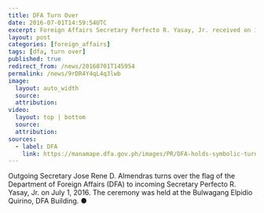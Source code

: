 ```yaml
---
title: DFA Turn Over
date: 2016-07-01T14:59:54UTC
excerpt: Foreign Affairs Secretary Perfecto R. Yasay, Jr. received on 1 July 2016 from outgoing Secretary Jose Rene D. Almendras the flag of the Department of Foreign Affairs in a symbolic turn-over ceremony.
layout: post
categories: [foreign_affairs]
tags: [dfa, turn over]
published: true
redirect_from: /news/20160701T145954
permalink: /news/9rDR4Y4qL4q3lwb
image:
  layout: auto_width
  source: 
  attribution: 
video:
  layout: top | bottom
  source: 
  attribution:
sources:
  - label: DFA
    link: https://manamape.dfa.gov.ph/images/PR/DFA-holds-symbolic-turnover-ceremony.pdf
---
```


Outgoing Secretary Jose Rene D. Almendras turns over the flag of the Department of Foreign Affairs (DFA) to incoming Secretary Perfecto R. Yasay, Jr. on July 1, 2016.
The ceremony was held at the Bulwagang Elpidio Quirino, DFA Building.
&#x25cf;


